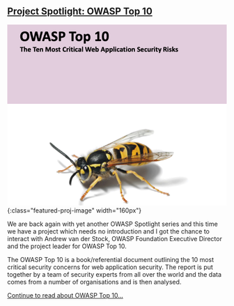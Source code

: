 ## [Project Spotlight: OWASP Top 10](/www-project-top-ten/)
![Top 10 Logo](/assets/images/content/featured_project_t10.png){:class="featured-proj-image" width="160px"}

We are back again with yet another OWASP Spotlight series and this time we have a project which needs no introduction and I got the chance to interact with Andrew van der Stock, OWASP Foundation Executive Director and the project leader for OWASP Top 10.

The OWASP Top 10 is a book/referential document outlining the 10 most critical security concerns for web application security. The report is put together by a team of security experts from all over the world and the data comes from a number of organisations and is then analysed.

[Continue to read about OWASP Top 10...](/projects/spotlight/)